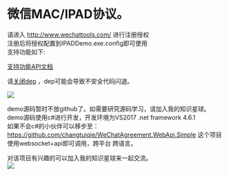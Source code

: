 # 微信MAC/IPAD协议。
 请进入  http://www.wechattools.com/ 进行注册授权<br/>
 注册后将授权配置到IPADDemo.exe.config即可使用<br/>
 支持功能如下:<br/>

<a target="_blank" href="https://github.com/changtuiqie/WeChatAgreement/blob/master/API.txt" title="支持功能API文档">支持功能API文档</a><br/>

请<a target="_blank" href="https://jingyan.baidu.com/article/335530daab956419cb41c38a.html">关闭dep</a> ，dep可能会导致不安全代码闪退。

![](https://github.com/changtuiqie/WeChatAgreement/blob/master/demo.gif) <br/>

demo源码暂时不放github了。如需要研究源码学习，请加入我的知识星球。<br/>
demo源码使用c#进行开发，开发环境为VS2017 .net framework 4.6.1
<br/>
如果不会c#的小伙伴可以移步至：
https://github.com/changtuiqie/WeChatAgreement.WebApi.Simple
这个项目使用websocket+api即可调用，跨平台 跨语言。

对该项目有兴趣的可以加入我的知识星球来一起交流。<br/>
![](https://github.com/changtuiqie/WeChatAgreement/blob/master/zsxq.jpg) <br/>